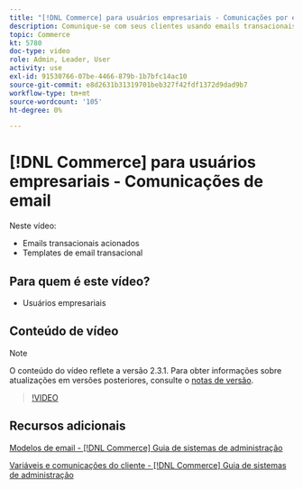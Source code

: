 ```yaml
---
title: "[!DNL Commerce] para usuários empresariais - Comunicações por email"
description: Comunique-se com seus clientes usando emails transacionais acionados por suas ações na loja. Personalize e configure os modelos de email para sua loja.
topic: Commerce
kt: 5780
doc-type: video
role: Admin, Leader, User
activity: use
exl-id: 91530766-07be-4466-879b-1b7bfc14ac10
source-git-commit: e8d2631b31319701beb327f42fdf1372d9dad9b7
workflow-type: tm+mt
source-wordcount: '105'
ht-degree: 0%

---
```


# [!DNL Commerce] para usuários empresariais - Comunicações de email

Neste vídeo:

- Emails transacionais acionados
- Templates de email transacional

## Para quem é este vídeo?

- Usuários empresariais

## Conteúdo de vídeo

>[!NOTE]
>
>O conteúdo do vídeo reflete a versão 2.3.1. Para obter informações sobre atualizações em versões posteriores, consulte o [notas de versão](https://experienceleague.adobe.com/docs/commerce-operations/release/notes/overview.html).

>[!VIDEO](https://video.tv.adobe.com/v/36190?quality=12&learn=on)

## Recursos adicionais

[Modelos de email - [!DNL Commerce] Guia de sistemas de administração](https://experienceleague.adobe.com/docs/commerce-admin/systems/communications/email-templates.html)

[Variáveis e comunicações do cliente - [!DNL Commerce] Guia de sistemas de administração](https://experienceleague.adobe.com/docs/commerce-admin/systems/introduction.html#variables-and-customer-communications)

